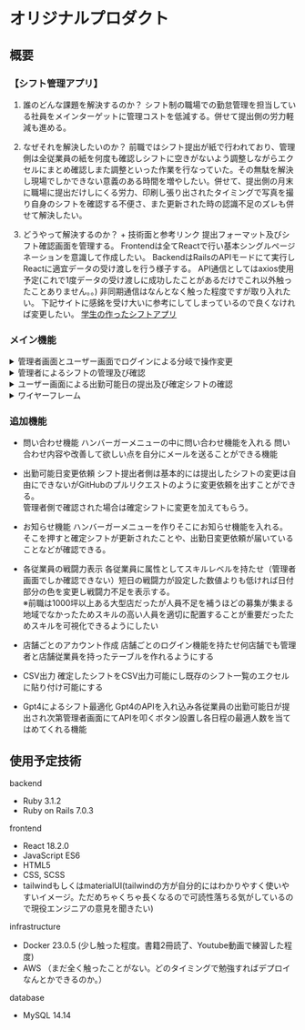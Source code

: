 # オリジナルプロダクト
## 概要
### 【シフト管理アプリ】
1.  誰のどんな課題を解決するのか？
シフト制の職場での勤怠管理を担当している社員をメインターゲットに管理コストを低減する。併せて提出側の労力軽減も進める。

2.  なぜそれを解決したいのか？
前職ではシフト提出が紙で行われており、管理側は全従業員の紙を何度も確認しシフトに空きがないよう調整しながらエクセルにまとめ確認しまた調整といった作業を行なっていた。その無駄を解決し現場でしかできない意義のある時間を増やしたい。併せて、提出側の月末に職場に提出だけしにくる労力、印刷し張り出されたタイミングで写真を撮り自身のシフトを確認する不便さ、また更新された時の認識不足のズレも併せて解決したい。

3. どうやって解決するのか？ + 技術面と参考リンク
提出フォーマット及びシフト確認画面を管理する。
Frontendは全てReactで行い基本シングルページネーションを意識して作成したい。
BackendはRailsのAPIモードにて実行しReactに適宜データの受け渡しを行う様子する。
API通信としてはaxios使用予定(これで1度データの受け渡しに成功したことがあるだけでこれ以外触ったことありません。。)
非同期通信はなんとなく触った程度ですが取り入れたい。
下記サイトに感銘を受け大いに参考にしてしまっているので良くなければ変更したい。
[学生の作ったシフトアプリ](https://zenn.dev/pae_26/articles/dba5403eca50f0)

### メイン機能
<details><summary>管理者画面とユーザー画面でログインによる分岐で操作変更</summary>

メイン画面にてログイン画面を実装。
管理者かユーザーかをパスワードで画面を分岐させる。
railsチュートリアルのようなものをイメージ。Reactでできるかどうかはやったことないのでわからないがやる。

</details>

<details><summary>管理者によるシフトの管理及び確認</summary>
管理者画面では全ユーザーの出勤可能日が記入された月別のカレンダー（仮シフト一覧）が氏名＋出勤可能時間で表示される。<br>
その画面を管理者は確認し各日付において過剰分の人員を削除及び出勤時間の編集ができる。<br>
また同画面に確定ボタンあり確定ができ、確定後はそのデータがシフト確定一覧画面に反映される。<br>
管理者画面での操作は主にパソコン作業想定。<br>
下記仮シフト一覧画面イメージ図<br>

<img width=70% src="https://qiita-image-store.s3.ap-northeast-1.amazonaws.com/0/2741017/37f75922-78ef-8f27-b0d1-2cd5d17cc666.png">

</details>

<details><summary>ユーザー画面による出勤可能日の提出及び確定シフトの確認</summary>

ユーザー画面では出勤可能日をカレンダーに打ち込み送信を押すことで管理者画面の仮シフト一覧に反映される。<br>カレンダーフォーマットは全て統一でここでも日付を押すことでモーダル画面表示で出勤可能日を打ち込めるようにする。<br>シフト確定一覧画面は画面遷移にて全員の確定した出勤日を月別で確認できる。<br>携帯電話での操作想定<br>下記日付クリックした際のモーダル表示機能イメージ

<img width=70% src="https://qiita-image-store.s3.ap-northeast-1.amazonaws.com/0/2741017/7d1a8cfd-ca97-629c-ef82-950c664e9a4a.png">


</details>

<details><summary>ワイヤーフレーム</summary>

## ログイン画面
この画面で管理者なのかユーザーなのか判断。
社員番号と任意のパスワードでログインできる。
管理者は基本的に1名しか登録できず、ユーザーは管理者によって社員番号登録されたのちにパスワード設定しログインできる様になる。
本来であれば店舗アカウントとしてまずはログインさせたいが自信ないのでデフォルトで管理者はこちらで登録しておき、あらかじめ利用者にパスワード等伝えておく。
<img width="" src="https://qiita-image-store.s3.ap-northeast-1.amazonaws.com/0/2741017/9676d395-22ad-e455-2ca0-e8f86be3078b.png">

## ログイン後の画面
ここで社員番号と自分で決めたパスワード打ち込むと自身の画面にログインできる。
管理者の場合は管理者画面に遷移する。
<img width="" src="https://qiita-image-store.s3.ap-northeast-1.amazonaws.com/0/2741017/ba0e899e-b007-88aa-536a-04460f03bfdb.png">

## 管理者としてログインした場合の管理者画面
CREATE USERは社員番号登録ができこれでログイン画面にてアカウント作成でパスワードを打ち込みユーザーアカウントが出来上がる
SHIFT PAGESは仮シフト一覧のページに移動
DECIDED PAGES仮シフト一覧を確定したものが掲載される画面に移動
<img width="" src="https://qiita-image-store.s3.ap-northeast-1.amazonaws.com/0/2741017/23a65d8d-15e6-59bd-95ff-1c9fb278f4e2.png">

## 管理者画面(仮シフト一覧：SHIFT PAGES)
管理者画面からのみアクセス可能。
ここにシフト提出されればそのデータに基づいて可能時間を入れていくことができる。
アルバイトで⚪︎になっている部分はこの日に出勤できる時間があるサイン(ユーザー画面からの送信でこの日付に時間帯記述されている意味)でこの部分をクリックするとプルダウンでその時間帯を指定できる。
×になっているところは出勤できない日として登録されているので何もできない。
社員に関してはA,B,F,中番など独自の値が入る。
確定ボタンを押せば現状登録されているカレンダーがユーザー画面に表示される様になる。
一時保存ボタンはユーザー画面には表示されず管理者として再度ログインしてこの画面に戻ってきても同じ状態を保つ様にする。
部門と名前の表示は固定でスクロールバーで日付だけ流せる様にしたい。
<img width="" src="https://qiita-image-store.s3.ap-northeast-1.amazonaws.com/0/2741017/6fc9bc9b-7835-dd7a-03b9-288a743c92c7.png">

## ユーザー画面
下の画面からUSER SHIFTかDECIDED PAGESに行けるボタンがあり、
DECIDED PAGESは管理者画面の確定版が見れる。
SHIFT PAGESは縦型のカレンダーの表示で下記のように表示される。(パソコンではなくケータイでの使用想定)
日付をクリックするとモーダル表示で出勤時間と退勤時間をプルダウン的に選択できるのでそこで選ぶ。何も選ばれていない日付は送信後デフォルトで×になる。
<img width="" src="https://qiita-image-store.s3.ap-northeast-1.amazonaws.com/0/2741017/bde3177e-29cf-88db-6316-1e2e28167fe1.png">
<img width="" src="https://qiita-image-store.s3.ap-northeast-1.amazonaws.com/0/2741017/eea6b794-b1eb-7e04-451a-c345201b1bc4.png">


</details>

### 追加機能
- 問い合わせ機能
ハンバーガーメニューの中に問い合わせ機能を入れる
問い合わせ内容や改善して欲しい点を自分にメールを送ることができる機能

- 出勤可能日変更依頼
シフト提出者側は基本的には提出したシフトの変更は自由にできないがGitHubのプルリクエストのように変更依頼を出すことができる。<br>管理者側で確認された場合は確定シフトに変更を加えてもらう。

- お知らせ機能
ハンバーガーメニューを作りそこにお知らせ機能を入れる。
そこを押すと確定シフトが更新されたことや、出勤日変更依頼が届いていることなどが確認できる。

- 各従業員の戦闘力表示
各従業員に属性としてスキルレベルを持たせ（管理者画面でしか確認できない）短日の戦闘力が設定した数値よりも低ければ日付部分の色を変更し戦闘力不足を表示する。<br>※前職は1000坪以上ある大型店だったが人員不足を補うほどの募集が集まる地域でなかったためスキルの高い人員を適切に配置することが重要だったためスキルを可視化できるようにしたい

- 店舗ごとのアカウント作成
店舗ごとのログイン機能を持たせ何店舗でも管理者と店舗従業員を持ったテーブルを作れるようにする

- CSV出力
確定したシフトをCSV出力可能にし既存のシフト一覧のエクセルに貼り付け可能にする

- Gpt4によるシフト最適化
Gpt4のAPIを入れ込み各従業員の出勤可能日が提出され次第管理者画面にてAPIを叩くボタン設置し各日程の最適人数を当てはめてくれる機能



## 使用予定技術
backend
- Ruby 3.1.2
- Ruby on Rails 7.0.3

frontend
- React 18.2.0
- JavaScript ES6
- HTML5
- CSS, SCSS
- tailwindもしくはmaterialUI(tailwindの方が自分的にはわかりやすく使いやすいイメージ。ただめちゃくちゃ長くなるので可読性落ちる気がしているので現役エンジニアの意見を聞きたい)

infrastructure
- Docker 23.0.5 (少し触った程度。書籍2冊読了、Youtube動画で練習した程度)
- AWS （まだ全く触ったことがない。どのタイミングで勉強すればデプロイなんとかできるのか。）

database
- MySQL 14.14
